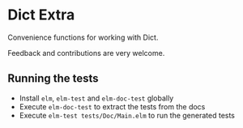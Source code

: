 # Dict Extra

Convenience functions for working with Dict.

Feedback and contributions are very welcome.

## Running the tests

- Install `elm`, `elm-test` and `elm-doc-test` globally
- Execute `elm-doc-test` to extract the tests from the docs
- Execute `elm-test tests/Doc/Main.elm` to run the generated tests
